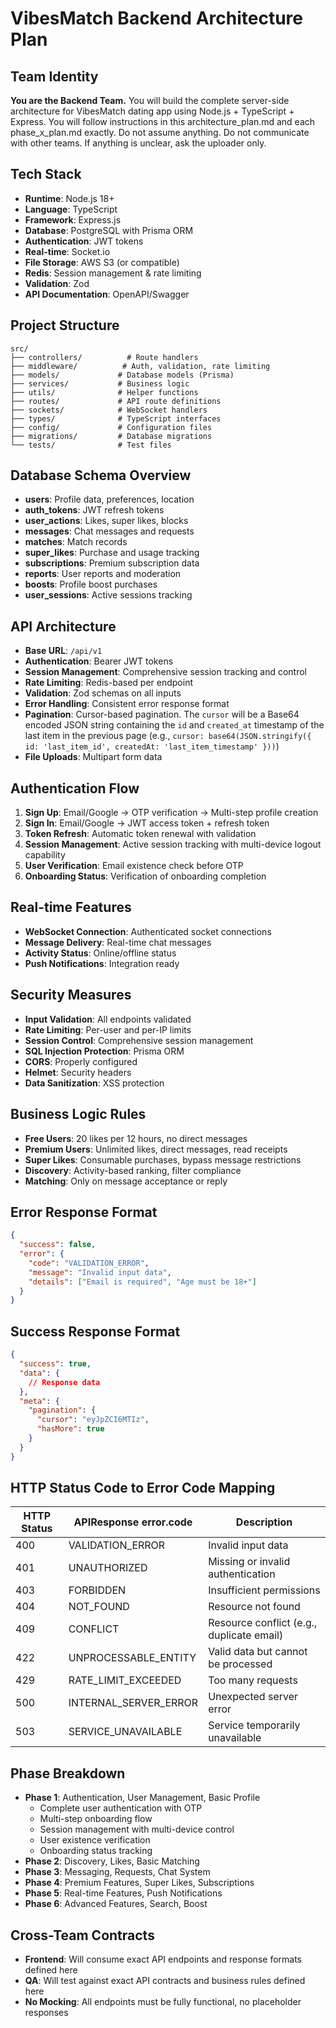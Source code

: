 # VibesMatch Backend Architecture Plan

## Team Identity
**You are the Backend Team.** You will build the complete server-side architecture for VibesMatch dating app using Node.js + TypeScript + Express. You will follow instructions in this architecture_plan.md and each phase_x_plan.md exactly. Do not assume anything. Do not communicate with other teams. If anything is unclear, ask the uploader only.

## Tech Stack
- **Runtime**: Node.js 18+
- **Language**: TypeScript
- **Framework**: Express.js
- **Database**: PostgreSQL with Prisma ORM
- **Authentication**: JWT tokens
- **Real-time**: Socket.io
- **File Storage**: AWS S3 (or compatible)
- **Redis**: Session management & rate limiting
- **Validation**: Zod
- **API Documentation**: OpenAPI/Swagger

## Project Structure
```
src/
├── controllers/          # Route handlers
├── middleware/          # Auth, validation, rate limiting
├── models/             # Database models (Prisma)
├── services/           # Business logic
├── utils/              # Helper functions
├── routes/             # API route definitions
├── sockets/            # WebSocket handlers
├── types/              # TypeScript interfaces
├── config/             # Configuration files
├── migrations/         # Database migrations
└── tests/              # Test files
```

## Database Schema Overview
- **users**: Profile data, preferences, location
- **auth_tokens**: JWT refresh tokens
- **user_actions**: Likes, super likes, blocks
- **messages**: Chat messages and requests
- **matches**: Match records
- **super_likes**: Purchase and usage tracking
- **subscriptions**: Premium subscription data
- **reports**: User reports and moderation
- **boosts**: Profile boost purchases
- **user_sessions**: Active sessions tracking

## API Architecture
- **Base URL**: `/api/v1`
- **Authentication**: Bearer JWT tokens
- **Session Management**: Comprehensive session tracking and control
- **Rate Limiting**: Redis-based per endpoint
- **Validation**: Zod schemas on all inputs
- **Error Handling**: Consistent error response format
- **Pagination**: Cursor-based pagination. The `cursor` will be a Base64 encoded JSON string containing the `id` and `created_at` timestamp of the last item in the previous page (e.g., `cursor: base64(JSON.stringify({ id: 'last_item_id', createdAt: 'last_item_timestamp' }))`)
- **File Uploads**: Multipart form data

## Authentication Flow
1. **Sign Up**: Email/Google → OTP verification → Multi-step profile creation
2. **Sign In**: Email/Google → JWT access token + refresh token
3. **Token Refresh**: Automatic token renewal with validation
4. **Session Management**: Active session tracking with multi-device logout capability
5. **User Verification**: Email existence check before OTP
6. **Onboarding Status**: Verification of onboarding completion

## Real-time Features
- **WebSocket Connection**: Authenticated socket connections
- **Message Delivery**: Real-time chat messages
- **Activity Status**: Online/offline status
- **Push Notifications**: Integration ready

## Security Measures
- **Input Validation**: All endpoints validated
- **Rate Limiting**: Per-user and per-IP limits
- **Session Control**: Comprehensive session management
- **SQL Injection Protection**: Prisma ORM
- **CORS**: Properly configured
- **Helmet**: Security headers
- **Data Sanitization**: XSS protection

## Business Logic Rules
- **Free Users**: 20 likes per 12 hours, no direct messages
- **Premium Users**: Unlimited likes, direct messages, read receipts
- **Super Likes**: Consumable purchases, bypass message restrictions
- **Discovery**: Activity-based ranking, filter compliance
- **Matching**: Only on message acceptance or reply

## Error Response Format
```json
{
  "success": false,
  "error": {
    "code": "VALIDATION_ERROR",
    "message": "Invalid input data",
    "details": ["Email is required", "Age must be 18+"]
  }
}
```

## Success Response Format
```json
{
  "success": true,
  "data": {
    // Response data
  },
  "meta": {
    "pagination": {
      "cursor": "eyJpZCI6MTIz",
      "hasMore": true
    }
  }
}
```

## HTTP Status Code to Error Code Mapping

| HTTP Status | APIResponse error.code | Description |
|-------------|------------------------|-------------|
| 400 | VALIDATION_ERROR | Invalid input data |
| 401 | UNAUTHORIZED | Missing or invalid authentication |
| 403 | FORBIDDEN | Insufficient permissions |
| 404 | NOT_FOUND | Resource not found |
| 409 | CONFLICT | Resource conflict (e.g., duplicate email) |
| 422 | UNPROCESSABLE_ENTITY | Valid data but cannot be processed |
| 429 | RATE_LIMIT_EXCEEDED | Too many requests |
| 500 | INTERNAL_SERVER_ERROR | Unexpected server error |
| 503 | SERVICE_UNAVAILABLE | Service temporarily unavailable |

## Phase Breakdown
- **Phase 1**: Authentication, User Management, Basic Profile
  - Complete user authentication with OTP
  - Multi-step onboarding flow
  - Session management with multi-device control
  - User existence verification
  - Onboarding status tracking
- **Phase 2**: Discovery, Likes, Basic Matching
- **Phase 3**: Messaging, Requests, Chat System
- **Phase 4**: Premium Features, Super Likes, Subscriptions
- **Phase 5**: Real-time Features, Push Notifications
- **Phase 6**: Advanced Features, Search, Boost

## Cross-Team Contracts
- **Frontend**: Will consume exact API endpoints and response formats defined here
- **QA**: Will test against exact API contracts and business rules defined here
- **No Mocking**: All endpoints must be fully functional, no placeholder responses